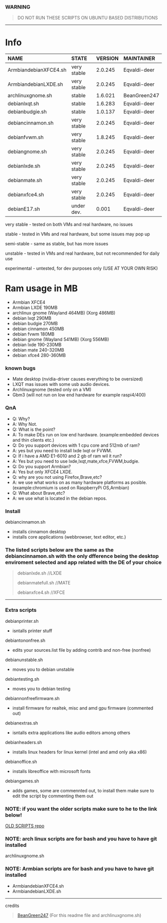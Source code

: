 ### WARNING
> DO NOT RUN THESE SCRIPTS ON UBUNTU BASED DISTRIBUTIONS

---

# Info

| NAME                        | STATE       | VERSION   | MAINTAINER   |
| :-------------------------- | :---------- | :-------- | :----------- |
| ArmbiandebianXFCE4.sh       | very stable | 2.0.245   | Eqvaldi-deer |
| ArmbiandebianLXDE.sh        | very stable | 2.0.245   | Eqvaldi-deer |
| archlinuxgnome.sh           | stable      | 1.6.021   | BeanGreen247 |
| debianlxqt.sh               | stable      | 1.6.283   | Eqvaldi-deer |
| debianbudgie.sh             | stable      | 1.0.137   | Eqvaldi-deer |
| debiancinnamon.sh           | very stable | 2.0.245   | Eqvaldi-deer |
| debianfvwm.sh               | very stable | 1.8.245   | Eqvaldi-deer |
| debiangnome.sh              | very stable | 2.0.245   | Eqvaldi-deer |
| debianlxde.sh               | very stable | 2.0.245   | Eqvaldi-deer |
| debianmate.sh               | very stable | 2.0.245   | Eqvaldi-deer |
| debianxfce4.sh              | very stable | 2.0.245   | Eqvaldi-deer |
| debianE17.sh                | under dev.  | 0.001     | Eqvaldi-deer |

very stable - tested on both VMs and real hardware, no issues

stable - tested in VMs and real hardware, but some issues may pop up

semi-stable - same as stable, but has more issues

unstable - tested in VMs and real hardware, but not recommended for daily use

experimental - untested, for dev purposes only (USE AT YOUR OWN RISK)

# Ram usage in MB

* Armbian XFCE4 
* Armbian LXDE 190MB
* archlinux gnome (Wayland 464MB) (Xorg 486MB)
* debian lxqt 290MB
* debian budgie 270MB
* debian cinnamon 450MB
* debian fvwm 180MB
* debian gnome (Wayland 541MB) (Xorg 556MB)
* debian lxde 190-230MB
* debian mate 240-320MB
* debian xfce4 280-360MB

### known bugs

* Mate desktop (nvidia-driver causes everything to be oversized)
* LXQT mas issues with some usb audio devices.
* Archlinuxgnome (tested only on a VM)
* Gbm3 (will not run on low end hardware for example raspi4/400)

### QnA

* Q: Why?
* A: Why Not.
* Q: What is the point?
* A: To make DEs run on low end hardware. (example:embedded devices and thin clients etc.)
* Q: Do you support devices with 1 cpu core and 512mb of ram?
* A: yes but you need to install lxde lxqt or FVWM.
* Q: If i have a AMD E1-6010 and 2 gb of ram wil it run?
* A: Yes but you need to use lxde,lxqt,mate,xfce,FVWM,budgie.
* Q: Do you support Armbian?
* A: Yes but only XFCE4 LXDE.
* Q: why are you not using Firefox,Brave,etc?
* A: we use what works on as many hardware platforms as posible. (example:chromium is used on RaspberryPi OS,Armbian)
* Q: What about Brave,etc?
* A: we use what is located in the debian repos.

### Install

debiancinnamon.sh    
* installs cinnamon desktop 
* installs core applications (webbrowser, text editor, etc.)
  
### The listed scripts below are the same as the **debiancinnamon.sh** with the only dfference being the desktop enviroment selected and app related with the DE of your choice
> debianlxde.sh       //LXDE
> 
> debianmatefull.sh   //MATE
>     
> debianxfce4.sh      //XFCE

---

### Extra scripts

debianprinter.sh
* isntalls printer stuff

debiantononfree.sh
* edits your sources.list file by adding contrib and non-free (nonfree)

debianunstable.sh 
* moves you to debian unstable

debiantesting.sh 
* moves you to debian testing

debiannonfreefirmware.sh
* install firmware for realtek, misc and amd gpu firmware (commented out)

debianextras.sh    
* isntalls extra applications like audio editors among others

debianheaders.sh
* installs linux headers for linux kernel (intel and amd only aka x86)

debianoffice.sh
* installs libreoffice with microsoft fonts

debiangames.sh
* adds games, some are commennted out, to install them make sure to edit the script by commenting them out

### NOTE: if you want the older scripts make sure to he to the link below!

[OLD SCRIPTS repo](https://github.com/LOSOperatingsystem/install-scripts-LOS-OLD-)

### NOTE: arch linux scripts are for bash and you have to have git installed

archlinuxgnome.sh

### NOTE: Armbian scripts are for bash and you have to have git installed

* ArmbiandebianXFCE4.sh
* ArmbiandebianLXDE.sh

---
credits
> [BeanGreen247](https://github.com/BeanGreen247) (For this readme file and archlinuxgnome.sh)
